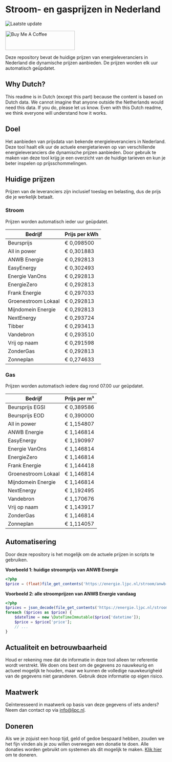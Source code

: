 # Stroom- en gasprijzen in Nederland

![Laatste update](https://img.shields.io/badge/laatste%20update-2023--04--26%2000%3A00%20CET-brightgreen)

<a href="https://www.buymeacoffee.com/Lars-" target="_blank"><img src="https://cdn.buymeacoffee.com/buttons/v2/default-orange.png" alt="Buy Me A Coffee" height="60" style="height: 60px !important;width: 217px !important;" ></a>

Deze repository bevat de huidige prijzen van energieleveranciers in Nederland die dynamische prijzen aanbieden. De prijzen worden elk uur automatisch geüpdatet.

## Why Dutch?

This readme is in Dutch (except this part) because the content is based on Dutch data. We cannot imagine that anyone outside the Netherlands would need this data. If you do, please let us know. Even with this Dutch readme, we think
everyone will understand how it works.

## Doel

Het aanbieden van prijsdata van bekende energieleveranciers in Nederland. Deze tool haalt elk uur de actuele energietarieven op van verschillende energieleveranciers die dynamische prijzen aanbieden. Door gebruik te maken van deze tool
krijg je een overzicht van de huidige tarieven en kun je beter inspelen op prijsschommelingen.

## Huidige prijzen

Prijzen van de leveranciers zijn inclusief toeslag en belasting, dus de prijs die je werkelijk betaalt.

### Stroom

Prijzen worden automatisch ieder uur geüpdatet.

 Bedrijf | Prijs per kWh 
---------|---------------
Beursprijs | € 0,098500
All in power | € 0,301883
ANWB Energie | € 0,292813
EasyEnergy | € 0,302493
Energie VanOns | € 0,292813
EnergieZero | € 0,292813
Frank Energie | € 0,297033
Groenestroom Lokaal | € 0,292813
Mijndomein Energie | € 0,292813
NextEnergy | € 0,293724
Tibber | € 0,293413
Vandebron | € 0,293510
Vrij op naam | € 0,291598
ZonderGas | € 0,292813
Zonneplan | € 0,274633


### Gas

Prijzen worden automatisch iedere dag rond 07.00 uur geüpdatet.

 Bedrijf | Prijs per m³ 
---------|--------------
Beursprijs EGSI | € 0,389586
Beursprijs EOD | € 0,390000
All in power | € 1,154807
ANWB Energie | € 1,146814
EasyEnergy | € 1,190997
Energie VanOns | € 1,146814
EnergieZero | € 1,146814
Frank Energie | € 1,144418
Groenestroom Lokaal | € 1,146814
Mijndomein Energie | € 1,146814
NextEnergy | € 1,192495
Vandebron | € 1,170676
Vrij op naam | € 1,143917
ZonderGas | € 1,146814
Zonneplan | € 1,114057


## Automatisering

Door deze repository is het mogelijk om de actuele prijzen in scripts te gebruiken.

**Voorbeeld 1: huidige stroomprijs van ANWB Energie**

```php
<?php
$price = (float)file_get_contents('https://energie.ljpc.nl/stroom/anwb-energie-nu.txt');

```

**Voorbeeld 2: alle stroomprijzen van ANWB Energie vandaag**

```php
<?php
$prices = json_decode(file_get_contents('https://energie.ljpc.nl/stroom/all-in-power-vandaag.json'),true);
foreach ($prices as $price) {
    $dateTime = new \DateTimeImmutable($price['datetime']);
    $price = $price['price'];
    // ...
}
```

## Actualiteit en betrouwbaarheid

Houd er rekening mee dat de informatie in deze tool alleen ter referentie wordt verstrekt. We doen ons best om de gegevens zo nauwkeurig en actueel mogelijk te houden, maar we kunnen de volledige nauwkeurigheid van de gegevens niet
garanderen. Gebruik deze informatie op eigen risico.

## Maatwerk

Geïnteresseerd in maatwerk op basis van deze gegevens of iets anders? Neem dan contact op
via [info@ljpc.nl](mailto:info@ljpc.nl?subject=Energie%20prijzen).

## Doneren

Als we je zojuist een hoop tijd, geld of gedoe bespaard hebben, zouden we het fijn vinden als je zou willen overwegen een
donatie te doen. Alle donaties worden gebruikt om systemen als dit mogelijk te
maken. [Klik hier](https://www.buymeacoffee.com/Lars-) om te doneren.
